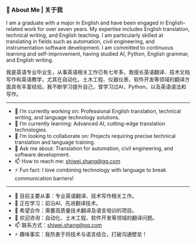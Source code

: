 ### 📝 About Me | 关于我

I am a graduate with a major in English and have been engaged in English-related work for over seven years. My expertise includes English translation, technical writing, and English teaching. I am particularly skilled at translating in fields such as automation, civil engineering, and instrumentation software development. I am committed to continuous learning and self-improvement, having studied AI, Python, English grammar, and English writing.

我是英语专业毕业生，从事英语相关工作已有七年多。我擅长英语翻译、技术文档写作和英语教学，尤其在自动化、土木工程、仪器仪表、软件开发等领域的翻译方面具有丰富经验。我不断学习提升自己，曾学习过AI，Python，以及英语语法和写作。

---

- 🔭 I’m currently working on: Professional English translation, technical writing, and language technology solutions.
- 🌱 I’m currently learning: Advanced AI, cutting-edge translation technologies.
- 👯 I’m looking to collaborate on: Projects requiring precise technical translation and language training.
- 💬 Ask me about: Translation for automation, civil engineering, and software development.
- 📫 How to reach me: shiwei.shang@qq.com
- ⚡ Fun fact: I love combining technology with language to break communication barriers!

---

- 🔭 目前主要从事：专业英语翻译、技术写作相关工作。
- 🌱 正在学习：前沿AI、先进翻译技术。
- 👯 希望合作：需要高质量技术翻译及语言培训的项目。
- 💬 欢迎咨询：自动化、土木工程、软件开发等领域的翻译问题。
- 📫 联系方式：shiwei.shang@qq.com
- ⚡ 趣味事实：我热衷于将技术与语言结合，打破沟通壁垒！
